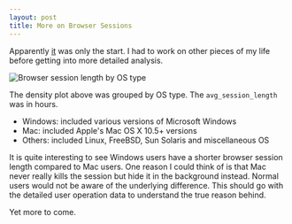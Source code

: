 ```yaml
---
layout: post
title: More on Browser Sessions
---
```


Apparently [it](/blog/2010/04/26/life-of-browser-sessions.html) was only the start. I had to work on other pieces of my life before getting into more detailed analysis.

![Browser session length by OS type](http://connect.decknetwork.net/i/mix11_logo.jpg)

The density plot above was grouped by OS type. The `avg_session_length` was in hours.

- Windows: included various versions of Microsoft Windows
- Mac: included Apple's Mac OS X 10.5+ versions
- Others: included Linux, FreeBSD, Sun Solaris and miscellaneous OS

It is quite interesting to see Windows users have a shorter browser session length compared to Mac users. One reason I could think of is that Mac never really kills the session but hide it in the background instead. Normal users would not be aware of the underlying difference. This should go with the detailed user operation data to understand the true reason behind.

Yet more to come.
